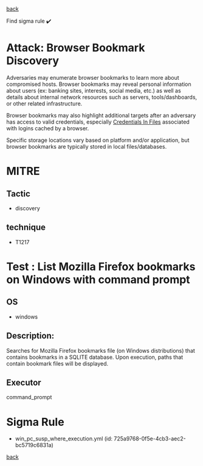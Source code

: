 
[back](../index.md)

Find sigma rule :heavy_check_mark: 

# Attack: Browser Bookmark Discovery 

Adversaries may enumerate browser bookmarks to learn more about compromised hosts. Browser bookmarks may reveal personal information about users (ex: banking sites, interests, social media, etc.) as well as details about internal network resources such as servers, tools/dashboards, or other related infrastructure.

Browser bookmarks may also highlight additional targets after an adversary has access to valid credentials, especially [Credentials In Files](https://attack.mitre.org/techniques/T1552/001) associated with logins cached by a browser.

Specific storage locations vary based on platform and/or application, but browser bookmarks are typically stored in local files/databases.

# MITRE
## Tactic
  - discovery


## technique
  - T1217


# Test : List Mozilla Firefox bookmarks on Windows with command prompt
## OS
  - windows


## Description:
Searches for Mozilla Firefox bookmarks file (on Windows distributions) that contains bookmarks in a SQLITE database.
Upon execution, paths that contain bookmark files will be displayed.


## Executor
command_prompt

# Sigma Rule
 - win_pc_susp_where_execution.yml (id: 725a9768-0f5e-4cb3-aec2-bc5719c6831a)



[back](../index.md)
